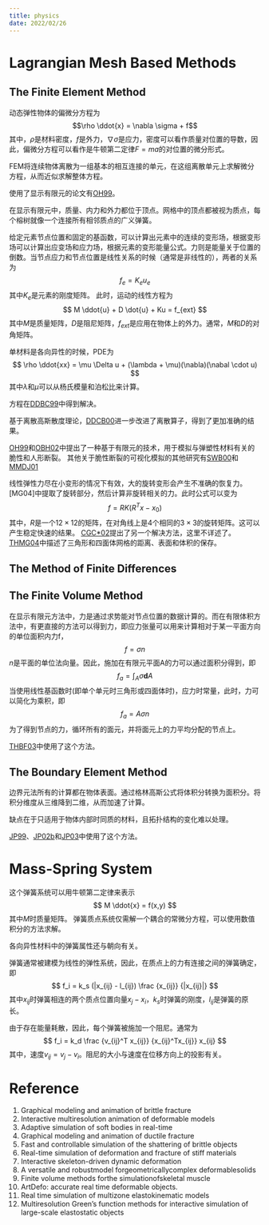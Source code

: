 ```yaml
---
title: physics
date: 2022/02/26
---
```


# Lagrangian Mesh Based Methods
## The Finite Element Method
动态弹性物体的偏微分方程为
$$\rho \ddot{x} = \nabla \sigma + f$$
其中，$\rho$是材料密度，$f$是外力，$\nabla \sigma$是应力，密度可以看作质量对位置的导数，因此，偏微分方程可以看作是牛顿第二定律$F=ma$的对位置的微分形式。

FEM将连续物体离散为一组基本的相互连接的单元，在这组离散单元上求解微分方程，从而近似求解整体方程。


使用了显示有限元的论文有[OH99](#OH99)。

在显示有限元中，质量、内力和外力都位于顶点。网格中的顶点都被视为质点，每个榕树就像一个连接所有相邻质点的广义弹簧。

给定元素节点位置和固定的基函数，可以计算出元素中的连续的变形场，根据变形场可以计算出应变场和应力场，根据元素的变形能量公式。力则是能量关于位置的倒数。当节点应力和节点位置是线性关系的时候（通常是非线性的），两者的关系为
$$
f_e = K_e u_e
$$
其中$K_e$是元素的刚度矩阵。
此时，运动的线性方程为
$$
M \ddot{u} + D \dot{u} + Ku = f_{ext}
$$
其中$M$是质量矩阵，$D$是阻尼矩阵，$f_{ext}$是应用在物体上的外力。通常，$M$和$D$的对角矩阵。

单材料是各向异性的时候，PDE为
$$
\rho \ddot{xx} = \mu \Delta u + (\lambda + \mu)(\nabla)(\nabal \cdot u)
$$
其中$\lambda$和$\mu$可以从杨氏模量和泊松比来计算。

方程在[DDBC99](#DDBC99)中得到解决。

基于离散高斯散度理论，[DDCB00](#DDCB00)进一步改进了离散算子，得到了更加准确的结果。

[OH99](#OH99)和[OBH02](#OBH02)中提出了一种基于有限元的技术，用于模拟与弹塑性材料有关的脆性和人形断裂。
其他关于脆性断裂的可视化模拟的其他研究有[SWB00](#SWB00)和[MMDJ01](#MMDJ01)

线性弹性力尽在小变形的情况下有效，大的旋转变形会产生不准确的恢复力。 [MG04]中提取了旋转部分，然后计算非旋转相关的力。此时公式可以变为
$$
f = RK(R^Tx - x_0)
$$
其中，$R$是一个$12 \times 12$的矩阵，在对角线上是4个相同的$3 \times 3$的旋转矩阵。这可以产生稳定快速的结果。
[CGC*02](#CGC*02)提出了另一个解决方法，这里不详述了。
[THMG04](#THMG04)中描述了三角形和四面体网格的距离、表面和体积的保存。

## The Method of Finite Differences


## The Finite Volume Method
在显示有限元方法中，力是通过求势能对节点位置的数据计算的。而在有限体积方法中，有更直接的方法可以得到力，即应力张量可以用来计算相对于某一平面方向的单位面积内力f，
$$
f = \sigma n
$$
$n$是平面的单位法向量。因此，施加在有限元平面A的力可以通过面积分得到，即
$$
f_a = \int_A \sigma \mathbf{d}A
$$
当使用线性基函数时(即单个单元时三角形或四面体时)，应力时常量，此时，力可以简化为乘积，即
$$
f_a = A \sigma n
$$
为了得到节点的力，循环所有的面元，并将面元上的力平均分配的节点上。

[THBF03](#TBHF03)中使用了这个方法。

## The Boundary Element Method
边界元法所有的计算都在物体表面。通过格林高斯公式将体积分转换为面积分。将积分维度从三维降到二维，从而加速了计算。

缺点在于只适用于物体内部时同质的材料，且拓扑结构的变化难以处理。

[JP99](#JP99)、[JP02b](#JP02b)和[JP03](#JP03)中使用了这个方法。

# Mass-Spring System
这个弹簧系统可以用牛顿第二定律来表示
$$
M \ddot{x} = f(x,y)
$$
其中$M$时质量矩阵。
弹簧质点系统仅需解一个耦合的常微分方程，可以使用数值积分的方法求解。

各向异性材料中的弹簧属性还与朝向有关。

弹簧通常被建模为线性的弹性系统，因此，在质点上的力有连接之间的弹簧确定，即
$$
f_i = k_s (|x_{ij} - l_{ij}) \frac {x_{ij}} {|x_{ij}|}
$$
其中$x_{ij}$时弹簧相连的两个质点位置向量$x_j - x_i$，$k_s$时弹簧的刚度，$l_{ij}$是弹簧的原长。

由于存在能量耗散，因此，每个弹簧被施加一个阻尼。通常为
$$
f_i = k_d \frac {v_{ij}^T x_{ij}} {x_{ij}^Tx_{ij}} x_{ij}
$$
其中，速度$v_{ij} = v_j - v_i$。阻尼的大小与速度在位移方向上的投影有关。




# Reference
1. <span id="OH99">Graphical modeling and animation of brittle fracture</span>
2. <span id="DDBC99">Interactive multiresolution animation of deformable models</span>
3. <span id="DDBC00">Adaptive simulation of soft bodies in real-time</span>
4. <span id="OBH02">Graphical modeling and animation of ductile fracture</span>
5. <span id="SWB00">Fast and controllable simulation of the shattering of brittle objects</span>
6. <span id="CGC*02">Real-time simulation of deformation and fracture of stiff materials</span>
7. <span id="MMDJ01">Interactive skeleton-driven dynamic deformation</span>
8. <span id="THMG04">A versatile and robustmodel forgeometricallycomplex deformablesolids</span>
9. <span id="THBF03">Finite volume methods forthe simulationofskeletal muscle</span>
10. <span id="JP99">ArtDefo: accurate real time deformable objects.</span>
11. <span id="JP02b">Real time simulation of multizone elastokinematic models</span>
12. <span id="JP03"> Multiresolution Green’s function methods for interactive simulation of large-scale elastostatic objects</span>